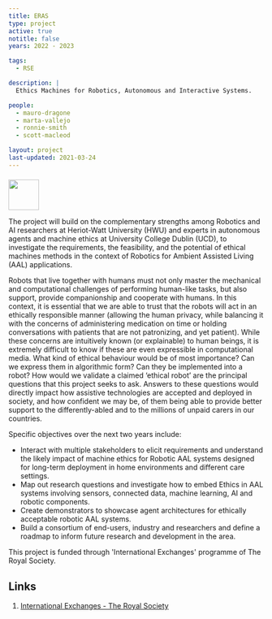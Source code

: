 ```yaml
---
title: ERAS
type: project
active: true
notitle: false
years: 2022 - 2023

tags:
  - RSE

description: |
  Ethics Machines for Robotics, Autonomous and Interactive Systems.

people:
  - mauro-dragone
  - marta-vallejo
  - ronnie-smith
  - scott-macleod

layout: project
last-updated: 2021-03-24
---
```


<img style="padding-top:5pt;" src="https://care.hw.ac.uk/img/logos/royal-society.png" height="60pt">

<!--## About -->

<p>
The project will build on the complementary strengths among Robotics and AI researchers at Heriot-Watt University (HWU) and experts in autonomous agents and machine ethics at University College Dublin (UCD), to investigate the requirements, the feasibility, and the potential of ethical machines methods in the context of Robotics for Ambient Assisted Living (AAL) applications.
</p>

<p>
Robots that live together with humans must not only master the mechanical and computational challenges of performing human-like tasks, but also support, provide companionship and cooperate with humans. In this context, it is essential that we are able to trust that the robots will act in an ethically responsible manner (allowing the human privacy, while balancing it with the concerns of administering medication on time or holding conversations with patients that are not patronizing, and yet patient). While these concerns are intuitively known (or explainable) to human beings, it is extremely difficult to know if these are even expressible in computational media. What kind of ethical behaviour would be of most importance? Can we express them in algorithmic form? Can they be implemented into a robot? How would we validate a claimed ‘ethical robot’ are the principal questions that this project seeks to ask. Answers to these questions would directly impact how assistive technologies are accepted and deployed in society, and how confident we may be, of them being able to provide better support to the differently-abled and to the millions of unpaid carers in our countries.
</p>

<p>
Specific objectives over the next two years include:
<ul>
  <li>Interact with multiple stakeholders to elicit requirements and understand the likely impact of machine ethics for Robotic AAL systems designed for long-term deployment in home environments and different care settings.</li>
  <li>Map out research questions and investigate how to embed Ethics in AAL systems involving sensors, connected data, machine learning, AI and robotic components.</li>
  <li>Create demonstrators to showcase agent architectures for ethically acceptable robotic AAL systems.</li>
  <li>Build a consortium of end-users, industry and researchers and define a roadmap to inform future research and development in the area.</li>
</ul>
</p>

This project is funded through 'International Exchanges' programme of The Royal Society.

## Links

1. <a href="https://royalsociety.org/grants-schemes-awards/grants/international-exchanges/">International Exchanges - The Royal Society</a>